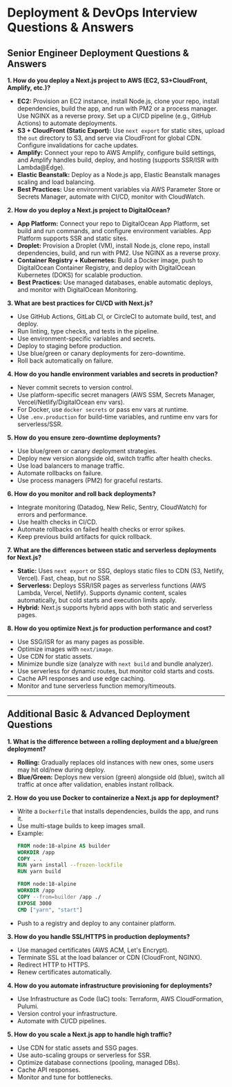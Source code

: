 # Deployment & DevOps Interview Questions & Answers

## Senior Engineer Deployment Questions & Answers

**1. How do you deploy a Next.js project to AWS (EC2, S3+CloudFront, Amplify, etc.)?**

- **EC2:** Provision an EC2 instance, install Node.js, clone your repo, install dependencies, build the app, and run with PM2 or a process manager. Use NGINX as a reverse proxy. Set up a CI/CD pipeline (e.g., GitHub Actions) to automate deployments.
- **S3 + CloudFront (Static Export):** Use `next export` for static sites, upload the `out` directory to S3, and serve via CloudFront for global CDN. Configure invalidations for cache updates.
- **Amplify:** Connect your repo to AWS Amplify, configure build settings, and Amplify handles build, deploy, and hosting (supports SSR/ISR with Lambda@Edge).
- **Elastic Beanstalk:** Deploy as a Node.js app, Elastic Beanstalk manages scaling and load balancing.
- **Best Practices:** Use environment variables via AWS Parameter Store or Secrets Manager, automate with CI/CD, monitor with CloudWatch.

**2. How do you deploy a Next.js project to DigitalOcean?**

- **App Platform:** Connect your repo to DigitalOcean App Platform, set build and run commands, and configure environment variables. App Platform supports SSR and static sites.
- **Droplet:** Provision a Droplet (VM), install Node.js, clone repo, install dependencies, build, and run with PM2. Use NGINX as a reverse proxy.
- **Container Registry + Kubernetes:** Build a Docker image, push to DigitalOcean Container Registry, and deploy with DigitalOcean Kubernetes (DOKS) for scalable production.
- **Best Practices:** Use managed databases, enable automatic deploys, and monitor with DigitalOcean Monitoring.

**3. What are best practices for CI/CD with Next.js?**

- Use GitHub Actions, GitLab CI, or CircleCI to automate build, test, and deploy.
- Run linting, type checks, and tests in the pipeline.
- Use environment-specific variables and secrets.
- Deploy to staging before production.
- Use blue/green or canary deployments for zero-downtime.
- Roll back automatically on failure.

**4. How do you handle environment variables and secrets in production?**

- Never commit secrets to version control.
- Use platform-specific secret managers (AWS SSM, Secrets Manager, Vercel/Netlify/DigitalOcean env vars).
- For Docker, use `docker secrets` or pass env vars at runtime.
- Use `.env.production` for build-time variables, and runtime env vars for serverless/SSR.

**5. How do you ensure zero-downtime deployments?**

- Use blue/green or canary deployment strategies.
- Deploy new version alongside old, switch traffic after health checks.
- Use load balancers to manage traffic.
- Automate rollbacks on failure.
- Use process managers (PM2) for graceful restarts.

**6. How do you monitor and roll back deployments?**

- Integrate monitoring (Datadog, New Relic, Sentry, CloudWatch) for errors and performance.
- Use health checks in CI/CD.
- Automate rollbacks on failed health checks or error spikes.
- Keep previous build artifacts for quick rollback.

**7. What are the differences between static and serverless deployments for Next.js?**

- **Static:** Uses `next export` or SSG, deploys static files to CDN (S3, Netlify, Vercel). Fast, cheap, but no SSR.
- **Serverless:** Deploys SSR/ISR pages as serverless functions (AWS Lambda, Vercel, Netlify). Supports dynamic content, scales automatically, but cold starts and execution limits apply.
- **Hybrid:** Next.js supports hybrid apps with both static and serverless pages.

**8. How do you optimize Next.js for production performance and cost?**

- Use SSG/ISR for as many pages as possible.
- Optimize images with `next/image`.
- Use CDN for static assets.
- Minimize bundle size (analyze with `next build` and bundle analyzer).
- Use serverless for dynamic routes, but monitor cold starts and costs.
- Cache API responses and use edge caching.
- Monitor and tune serverless function memory/timeouts.

---

## Additional Basic & Advanced Deployment Questions

**1. What is the difference between a rolling deployment and a blue/green deployment?**

- **Rolling:** Gradually replaces old instances with new ones, some users may hit old/new during deploy.
- **Blue/Green:** Deploys new version (green) alongside old (blue), switch all traffic at once after validation, enables instant rollback.

**2. How do you use Docker to containerize a Next.js app for deployment?**

- Write a `Dockerfile` that installs dependencies, builds the app, and runs it.
- Use multi-stage builds to keep images small.
- Example:
  ```dockerfile
  FROM node:18-alpine AS builder
  WORKDIR /app
  COPY . .
  RUN yarn install --frozen-lockfile
  RUN yarn build

  FROM node:18-alpine
  WORKDIR /app
  COPY --from=builder /app ./
  EXPOSE 3000
  CMD ["yarn", "start"]
  ```
- Push to a registry and deploy to any container platform.

**3. How do you handle SSL/HTTPS in production deployments?**

- Use managed certificates (AWS ACM, Let's Encrypt).
- Terminate SSL at the load balancer or CDN (CloudFront, NGINX).
- Redirect HTTP to HTTPS.
- Renew certificates automatically.

**4. How do you automate infrastructure provisioning for deployments?**

- Use Infrastructure as Code (IaC) tools: Terraform, AWS CloudFormation, Pulumi.
- Version control your infrastructure.
- Automate with CI/CD pipelines.

**5. How do you scale a Next.js app to handle high traffic?**

- Use CDN for static assets and SSG pages.
- Use auto-scaling groups or serverless for SSR.
- Optimize database connections (pooling, managed DBs).
- Cache API responses.
- Monitor and tune for bottlenecks.

